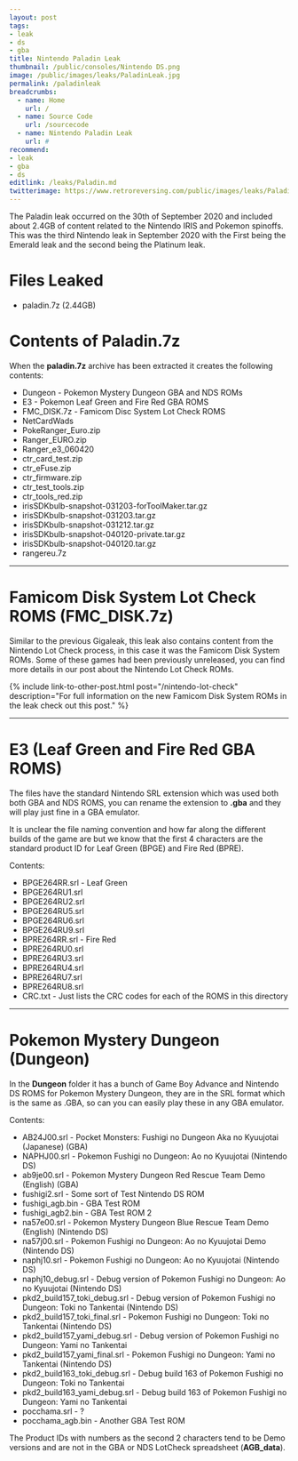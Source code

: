 ```yaml
---
layout: post
tags: 
- leak
- ds
- gba
title: Nintendo Paladin Leak  
thumbnail: /public/consoles/Nintendo DS.png
image: /public/images/leaks/PaladinLeak.jpg
permalink: /paladinleak
breadcrumbs:
  - name: Home
    url: /
  - name: Source Code
    url: /sourcecode
  - name: Nintendo Paladin Leak 
    url: #
recommend: 
- leak
- gba
- ds
editlink: /leaks/Paladin.md
twitterimage: https://www.retroreversing.com/public/images/leaks/PaladinLeak.jpg
---
```


The Paladin leak occurred on the 30th of September 2020 and included about 2.4GB of content related to the Nintendo IRIS and Pokemon spinoffs. This was the third Nintendo leak in September 2020 with the First being the Emerald leak and the second being the Platinum leak.

# Files Leaked
* paladin.7z (2.44GB)

# Contents of Paladin.7z
When the **paladin.7z** archive has been extracted it creates the following contents:
* Dungeon - Pokemon Mystery Dungeon GBA and NDS ROMs
* E3 - Pokemon Leaf Green and Fire Red GBA ROMS
* FMC_DISK.7z - Famicom Disc System Lot Check ROMS
* NetCardWads
* PokeRanger_Euro.zip
* Ranger_EURO.zip
* Ranger_e3_060420
* ctr_card_test.zip
* ctr_eFuse.zip
* ctr_firmware.zip
* ctr_test_tools.zip
* ctr_tools_red.zip
* irisSDKbulb-snapshot-031203-forToolMaker.tar.gz
* irisSDKbulb-snapshot-031203.tar.gz
* irisSDKbulb-snapshot-031212.tar.gz
* irisSDKbulb-snapshot-040120-private.tar.gz
* irisSDKbulb-snapshot-040120.tar.gz
* rangereu.7z

---
#  Famicom Disk System Lot Check ROMS (FMC_DISK.7z)
Similar to the previous Gigaleak, this leak also contains content from the Nintendo Lot Check process, in this case it was the Famicom Disk System ROMs. Some of these games had been previously unreleased, you can find more details in our post about the Nintendo Lot Check ROMs.

{% include link-to-other-post.html post="/nintendo-lot-check" description="For full information on the new Famicom Disk System ROMs in the leak check out this post." %}

---
# E3 (Leaf Green and Fire Red GBA ROMS)

The files have the standard Nintendo SRL extension which was used both both GBA and NDS ROMS, you can rename the extension to **.gba** and they will play just fine in a GBA emulator.

It is unclear the file naming convention and how far along the different builds of the game are but we know that the first 4 characters are the standard product ID for Leaf Green (BPGE) and Fire Red (BPRE).

Contents:
* BPGE264RR.srl - Leaf Green
* BPGE264RU1.srl
* BPGE264RU2.srl
* BPGE264RU5.srl
* BPGE264RU6.srl
* BPGE264RU9.srl
* BPRE264RR.srl - Fire Red
* BPRE264RU0.srl
* BPRE264RU3.srl
* BPRE264RU4.srl
* BPRE264RU7.srl
* BPRE264RU8.srl
* CRC.txt - Just lists the CRC codes for each of the ROMS in this directory

---
# Pokemon Mystery Dungeon (Dungeon)
In the **Dungeon** folder it has a bunch of Game Boy Advance and Nintendo DS ROMS for Pokemon Mystery Dungeon, they are in the SRL format which is the same as .GBA, so can you can easily play these in any GBA emulator.

Contents: 
* AB24J00.srl - Pocket Monsters: Fushigi no Dungeon Aka no Kyuujotai (Japanese) (GBA)
* NAPHJ00.srl - Pokemon Fushigi no Dungeon: Ao no Kyuujotai (Nintendo DS)
* ab9je00.srl - Pokemon Mystery Dungeon Red Rescue Team Demo (English) (GBA)
* fushigi2.srl - Some sort of Test Nintendo DS ROM
* fushigi_agb.bin - GBA Test ROM
* fushigi_agb2.bin - GBA Test ROM 2
* na57e00.srl - Pokemon Mystery Dungeon Blue Rescue Team Demo (English) (Nintendo DS)
* na57j00.srl - Pokemon Fushigi no Dungeon: Ao no Kyuujotai Demo (Nintendo DS)
* naphj10.srl - Pokemon Fushigi no Dungeon: Ao no Kyuujotai (Nintendo DS)
* naphj10_debug.srl - Debug version of Pokemon Fushigi no Dungeon: Ao no Kyuujotai (Nintendo DS)
* pkd2_build157_toki_debug.srl - Debug version of Pokemon Fushigi no Dungeon: Toki no Tankentai (Nintendo DS)
* pkd2_build157_toki_final.srl - Pokemon Fushigi no Dungeon: Toki no Tankentai (Nintendo DS)
* pkd2_build157_yami_debug.srl - Debug version of Pokemon Fushigi no Dungeon: Yami no Tankentai
* pkd2_build157_yami_final.srl - Pokemon Fushigi no Dungeon: Yami no Tankentai (Nintendo DS)
* pkd2_build163_toki_debug.srl - Debug build 163 of Pokemon Fushigi no Dungeon: Toki no Tankentai
* pkd2_build163_yami_debug.srl - Debug build 163 of Pokemon Fushigi no Dungeon: Yami no Tankentai
* pocchama.srl - ?
* pocchama_agb.bin - Another GBA Test ROM

The Product IDs with numbers as the second 2 characters tend to be Demo versions and are not in the GBA or NDS LotCheck spreadsheet (**AGB_data**).
